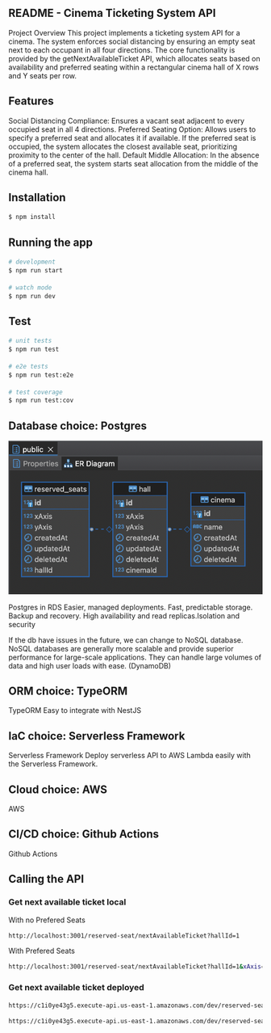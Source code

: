 ## README - Cinema Ticketing System API

Project Overview
This project implements a ticketing system API for a cinema. The system enforces social distancing by ensuring an empty seat next to each occupant in all four directions. The core functionality is provided by the getNextAvailableTicket API, which allocates seats based on availability and preferred seating within a rectangular cinema hall of X rows and Y seats per row.

## Features

Social Distancing Compliance: Ensures a vacant seat adjacent to every occupied seat in all 4 directions.
Preferred Seating Option: Allows users to specify a preferred seat and allocates it if available. If the preferred seat is occupied, the system allocates the closest available seat, prioritizing proximity to the center of the hall.
Default Middle Allocation: In the absence of a preferred seat, the system starts seat allocation from the middle of the cinema hall.

## Installation

```bash
$ npm install
```

## Running the app

```bash
# development
$ npm run start

# watch mode
$ npm run dev
```

## Test

```bash
# unit tests
$ npm run test

# e2e tests
$ npm run test:e2e

# test coverage
$ npm run test:cov
```

## Database choice: Postgres

![DB](./db.png)

Postgres in RDS
Easier, managed deployments. Fast, predictable storage. Backup and recovery. High availability and read replicas.Isolation and security

If the db have issues in the future, we can change to NoSQL database. NoSQL databases are generally more scalable and provide superior performance for large-scale applications. They can handle large volumes of data and high user loads with ease. (DynamoDB)

## ORM choice: TypeORM

TypeORM
Easy to integrate with NestJS

## IaC choice: Serverless Framework

Serverless Framework
Deploy serverless API to AWS Lambda easily with the Serverless Framework.

## Cloud choice: AWS

AWS

## CI/CD choice: Github Actions

Github Actions

## Calling the API

### Get next available ticket local

With no Prefered Seats

```bash
http://localhost:3001/reserved-seat/nextAvailableTicket?hallId=1
```

With Prefered Seats

```bash
http://localhost:3001/reserved-seat/nextAvailableTicket?hallId=1&xAxis=9&yAxis=0
```

### Get next available ticket deployed

```bash
https://c1i0ye43g5.execute-api.us-east-1.amazonaws.com/dev/reserved-seat/nextAvailableTicket/?hallId=1
```

```bash
https://c1i0ye43g5.execute-api.us-east-1.amazonaws.com/dev/reserved-seat/nextAvailableTicket/?hallId=1&xAxis=1&yAxis=1
```
